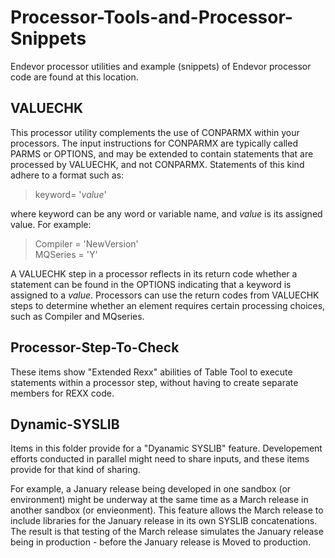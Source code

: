 # Processor-Tools-and-Processor-Snippets

Endevor processor utilities and example (snippets) of Endevor processor code are found at this location. 

## VALUECHK

This processor utility complements the use of CONPARMX within your processors. The input instructions for CONPARMX are typically called PARMS or OPTIONS, and may be extended to contain statements that are processed by VALUECHK, and not CONPARMX. Statements of this kind adhere to a format such as:

>keyword= '_value_'

where keyword can be any word or variable name, and _value_ is its assigned value. For example:

>Compiler = 'NewVersion'    
>MQSeries = 'Y'

A VALUECHK step in a processor reflects in its return code whether a statement can be found in the OPTIONS indicating that a keyword is assigned to a _value_. Processors can use the return codes from VALUECHK steps to determine whether an element requires certain processing choices, such as Compiler and MQseries.

## Processor-Step-To-Check

These items show "Extended Rexx" abilities of Table Tool to execute statements within a processor step, without having to create separate members for REXX code.

## Dynamic-SYSLIB

Items in this folder provide for a "Dyanamic SYSLIB" feature. Developement efforts conducted in parallel might need to share inputs, and these items provide for that kind of sharing. 

For example, a January release being developed in one sandbox (or environment) might be underway at the same time as a March release in another sandbox (or envieonment). This feature allows the March release to include libraries for the January release in its own SYSLIB concatenations. The result is that testing of the March release simulates the January release being in production - before the January release is Moved to production.





